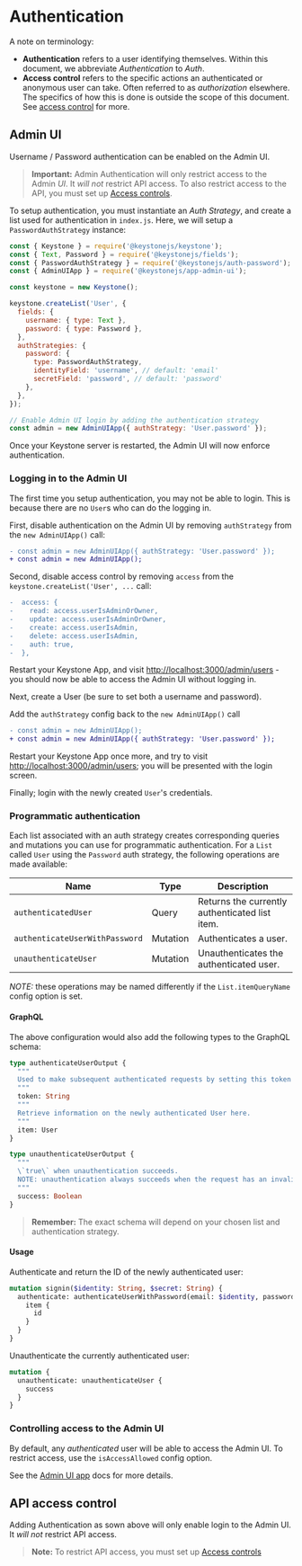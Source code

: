 <!--[meta]
section: guides
title: Authentication
subSection: advanced
[meta]-->

# Authentication

A note on terminology:

- **Authentication** refers to a user identifying themselves.
  Within this document, we abbreviate _Authentication_ to _Auth_.
- **Access control** refers to the specific actions an authenticated or anonymous
  user can take. Often referred to as _authorization_ elsewhere.
  The specifics of how this is done is outside the scope of this document.
  See [access control](/docs/guides/access-control.md) for more.

## Admin UI

Username / Password authentication can be enabled on the Admin UI.

> **Important:** Admin Authentication will only restrict access to the Admin _UI_. It _will not_ restrict API access. To also restrict access to the API, you must set up [Access controls](/docs/guides/access-control.md).

To setup authentication, you must instantiate an _Auth Strategy_, and create a
list used for authentication in `index.js`. Here, we will setup a
`PasswordAuthStrategy` instance:

```javascript
const { Keystone } = require('@keystonejs/keystone');
const { Text, Password } = require('@keystonejs/fields');
const { PasswordAuthStrategy } = require('@keystonejs/auth-password');
const { AdminUIApp } = require('@keystonejs/app-admin-ui');

const keystone = new Keystone();

keystone.createList('User', {
  fields: {
    username: { type: Text },
    password: { type: Password },
  },
  authStrategies: {
    password: {
      type: PasswordAuthStrategy,
      identityField: 'username', // default: 'email'
      secretField: 'password', // default: 'password'
    },
  },
});

// Enable Admin UI login by adding the authentication strategy
const admin = new AdminUIApp({ authStrategy: 'User.password' });
```

Once your Keystone server is restarted, the Admin UI will now enforce
authentication.

### Logging in to the Admin UI

The first time you setup authentication, you may not be able to login. This is
because there are no `User`s who can do the logging in.

First, disable authentication on the Admin UI by removing `authStrategy` from
the `new AdminUIApp()` call:

```diff
- const admin = new AdminUIApp({ authStrategy: 'User.password' });
+ const admin = new AdminUIApp();
```

Second, disable access control by removing `access` from the
`keystone.createList('User', ...` call:

```diff
-  access: {
-    read: access.userIsAdminOrOwner,
-    update: access.userIsAdminOrOwner,
-    create: access.userIsAdmin,
-    delete: access.userIsAdmin,
-    auth: true,
-  },
```

Restart your Keystone App, and visit <http://localhost:3000/admin/users> - you should now be able to access the Admin UI without logging in.

Next, create a User (be sure to set both a username and password).

Add the `authStrategy` config back to the `new AdminUIApp()` call

```diff
- const admin = new AdminUIApp();
+ const admin = new AdminUIApp({ authStrategy: 'User.password' });
```

Restart your Keystone App once more, and try to visit <http://localhost:3000/admin/users>; you will be presented with the login screen.

Finally; login with the newly created `User`'s credentials.

### Programmatic authentication

Each list associated with an auth strategy creates corresponding queries and mutations you can use for programmatic authentication. For a `List` called `User` using the `Password` auth strategy, the following operations are made available:

| Name                           | Type     | Description                                    |
| ------------------------------ | -------- | ---------------------------------------------- |
| `authenticatedUser`            | Query    | Returns the currently authenticated list item. |
| `authenticateUserWithPassword` | Mutation | Authenticates a user.                          |
| `unauthenticateUser`           | Mutation | Unauthenticates the authenticated user.        |

_NOTE:_ these operations may be named differently if the `List.itemQueryName` config option is set.

#### GraphQL

The above configuration would also add the following types to the GraphQL schema:

```graphql
type authenticateUserOutput {
  """
  Used to make subsequent authenticated requests by setting this token in a header: 'Authorization: Bearer <token>'.
  """
  token: String
  """
  Retrieve information on the newly authenticated User here.
  """
  item: User
}

type unauthenticateUserOutput {
  """
  \`true\` when unauthentication succeeds.
  NOTE: unauthentication always succeeds when the request has an invalid or missing authentication token.
  """
  success: Boolean
}
```

> **Remember:** The exact schema will depend on your chosen list and authentication strategy.

#### Usage

Authenticate and return the ID of the newly authenticated user:

```graphql
mutation signin($identity: String, $secret: String) {
  authenticate: authenticateUserWithPassword(email: $identity, password: $secret) {
    item {
      id
    }
  }
}
```

Unauthenticate the currently authenticated user:

```graphql
mutation {
  unauthenticate: unauthenticateUser {
    success
  }
}
```

### Controlling access to the Admin UI

By default, any _authenticated_ user will be able to access the Admin UI. To restrict access, use the `isAccessAllowed` config option.

See the [Admin UI app](https://www.keystonejs.com/keystonejs/app-admin-ui/) docs for more details.

## API access control

Adding Authentication as sown above will only enable login to the Admin UI. It _will not_ restrict API access.

> **Note:** To restrict API access, you must set up [Access controls](/docs/guides/access-control.md)

